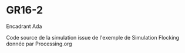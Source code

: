 # GR16-2

Encadrant Ada


Code source de la simulation issue de l'exemple de Simulation Flocking donnée par Processing.org
